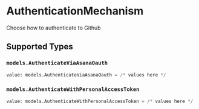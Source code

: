 # AuthenticationMechanism

Choose how to authenticate to Github


## Supported Types

### `models.AuthenticateViaAsanaOauth`

```python
value: models.AuthenticateViaAsanaOauth = /* values here */
```

### `models.AuthenticateWithPersonalAccessToken`

```python
value: models.AuthenticateWithPersonalAccessToken = /* values here */
```

